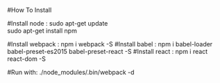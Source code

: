 #How To Install

#Install node : 
sudo apt-get update <br/>
sudo apt-get install npm <br/>

#Install webpack :
npm i webpack -S
#Install babel :
npm i babel-loader babel-preset-es2015 babel-preset-react -S
#Install react :
npm i react react-dom -S

#Run with:
./node_modules/.bin/webpack -d
